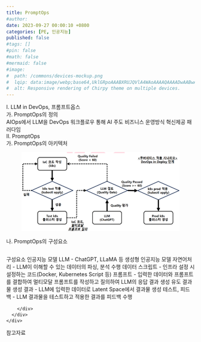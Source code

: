 ```yaml
---
title: PromptOps
#author: 
date: 2023-09-27 00:00:10 +0800
categories: [PE, 인공지능]
published: false
#tags: []
#pin: false
#math: false
#mermaid: false
#image:
#  path: /commons/devices-mockup.png
#  lqip: data:image/webp;base64,UklGRpoAAABXRUJQVlA4WAoAAAAQAAAADwAABwAAQUxQSDIAAAARL0AmbZurmr57yyIiqE8oiG0bejIYEQTgqiDA9vqnsUSI6H+oAERp2HZ65qP/VIAWAFZQOCBCAAAA8AEAnQEqEAAIAAVAfCWkAALp8sF8rgRgAP7o9FDvMCkMde9PK7euH5M1m6VWoDXf2FkP3BqV0ZYbO6NA/VFIAAAA
#  alt: Responsive rendering of Chirpy theme on multiple devices.
---
```


<div class="post-wrap">
  <div class="para">
    <div class="para-title">
      I. LLM in DevOps, 프롬프트옵스 
    </div>
    <div class="para-cntnt">
      <div class="para">
        <div class="para-title">
          가. PromptOps의 정의
        </div>
        <div class="para-cntnt">
            AIOps에서 LLM을 DevOps 워크플로우 통해 AI 주도 비즈니스 운영방식 혁신제공 패러다임 
        </div>
      </div>
    </div>
  </div>
  
  <div class="para">
    <div class="para-title">
      II. PromptOps
    </div>
    <div class="para-cntnt">
      <div class="para">
        <div class="para-title">
          가. PromptOps의 아키텍처
        </div>
        <div class="para-cntnt">
          <figure class="post-figure">
            <img src="/assets/img/posts/PromptOps.png" alt="PromptOps">
<!--            <figcaption>Source: Unveiling the Metaverse: Exploring Emerging Trends, Multifaceted Perspectives, and Future Challenges</figcaption>-->
          </figure>
        </div>
      </div>
      <div class="para">
        <div class="para-title">
          나. PromptOps의 구성요소
        </div>
        <div class="para-cntnt">
          <table class="post-table">
          </table>
          구성요소
  인공지능 모델 
    LLM - ChatGPT, LLaMA 등 생성형 인공지능 모델 
    자연어처리 - LLM이 이해할 수 있는 데이터의 파싱, 분석 수행 
  데이터 
    스크립트 - 인프라 설정 시 설정하는 코드(Docker, Kubernetes Script 등) 
    프롬프트 - 입력한 데이터와 프롬프트를 결합하여 멀티모달 프롬프트를 작성하고 질의하여 LLM의 응답 결과 생성 유도 
  결과물 생성 
    결과 - LLM에 입력한 데이터로 Latent Space에서 결과물 생성 
    테스트, 피드백 - LLM 결과물을 테스트하고 적용한 결과를 피드백 수행

        </div>
      </div>
    </div>
  </div>

  <div class="refr-wrap">
    <div class="refr-title">
        참고자료
    </div>
    <ol class="refr-list">
    <!--    <li>(나현식, 최대선) <a target="_blank" href="https://scienceon.kisti.re.kr/commons/util/originalView.do?cn=JAKO202225948430499&oCn=JAKO202225948430499&dbt=JAKO&journal=NJOU00291864">메타버스 보안 위협 요소 및 대응 방안 검토</a></li>-->
    <!--    <li>(M. Uddin, S. Manickam, H. Ullah, M. Obaidat and A. Dandoush) <a target="_blank" href="https://ieeexplore.ieee.org/abstract/document/10138386">Unveiling the Metaverse: Exploring Emerging Trends, Multifaceted Perspectives, and Future Challenges</a></li>-->
    </ol>
  </div>
</div>
